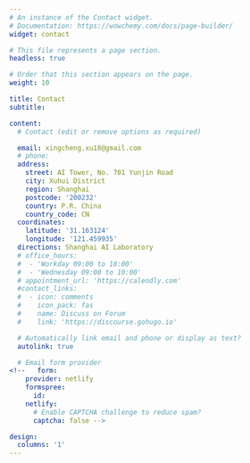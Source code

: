```yaml
---
# An instance of the Contact widget.
# Documentation: https://wowchemy.com/docs/page-builder/
widget: contact

# This file represents a page section.
headless: true

# Order that this section appears on the page.
weight: 10

title: Contact
subtitle:

content:
  # Contact (edit or remove options as required)

  email: xingcheng.xu18@gmail.com
  # phone: 
  address:
    street: AI Tower, No. 701 Yunjin Road
    city: Xuhui District
    region: Shanghai
    postcode: '200232'
    country: P.R. China
    country_code: CN
  coordinates:
    latitude: '31.163124'
    longitude: '121.459935'
  directions: Shanghai AI Laboratory
  # office_hours:
  #  - 'Workday 09:00 to 18:00'
  #  - 'Wednesday 09:00 to 10:00'
  # appointment_url: 'https://calendly.com'
  #contact_links:
  #  - icon: comments
  #    icon_pack: fas
  #    name: Discuss on Forum
  #    link: 'https://discourse.gohugo.io'

  # Automatically link email and phone or display as text?
  autolink: true

  # Email form provider
<!--   form:
    provider: netlify
    formspree:
      id:
    netlify:
      # Enable CAPTCHA challenge to reduce spam?
      captcha: false -->

design:
  columns: '1'
---
```


